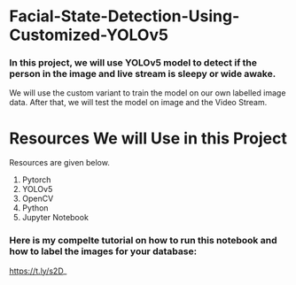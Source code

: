 # Facial-State-Detection-Using-Customized-YOLOv5
### In this project, we will use YOLOv5 model to detect if the person in the image and live stream is sleepy or wide awake. 
We will use the custom variant to train the model on our own labelled image data. After that, we will test the model on image and the Video Stream.

# Resources We will Use in this Project
Resources are given below.
1. Pytorch
2. YOLOv5
3. OpenCV
4. Python
5. Jupyter Notebook

### Here is my compelte tutorial on how to run this notebook and how to label the images for your database:
https://t.ly/s2D_
